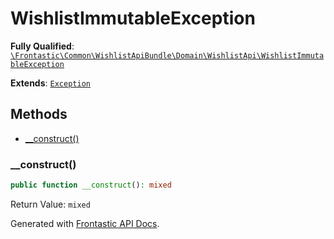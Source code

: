 #  WishlistImmutableException

**Fully Qualified**: [`\Frontastic\Common\WishlistApiBundle\Domain\WishlistApi\WishlistImmutableException`](../../../../../src/php/WishlistApiBundle/Domain/WishlistApi/WishlistImmutableException.php)

**Extends**: [`Exception`](Exception.md)

## Methods

* [__construct()](#__construct)

### __construct()

```php
public function __construct(): mixed
```

Return Value: `mixed`

Generated with [Frontastic API Docs](https://github.com/FrontasticGmbH/apidocs).

